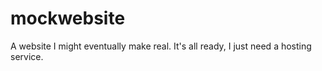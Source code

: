 # mockwebsite
A website I might eventually make real. It's all ready, I just need a hosting service.
